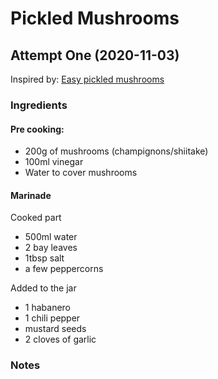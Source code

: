 # Pickled Mushrooms

## Attempt One (2020-11-03)

Inspired by: [Easy pickled mushrooms](https://momsdish.com/recipe/336/pickled-mushrooms)

### Ingredients

#### Pre cooking:

* 200g of mushrooms (champignons/shiitake)
* 100ml vinegar
* Water to cover mushrooms

#### Marinade

Cooked part
* 500ml water
* 2 bay leaves
* 1tbsp salt
* a few peppercorns

Added to the jar
* 1 habanero
* 1 chili pepper
* mustard seeds
* 2 cloves of garlic

### Notes
